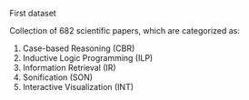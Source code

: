 First dataset

Collection of 682 scientific papers, which are categorized as:

1) Case-based Reasoning (CBR)
2) Inductive Logic Programming (ILP)
3) Information Retrieval (IR)
4) Sonification (SON)
5) Interactive Visualization (INT)
